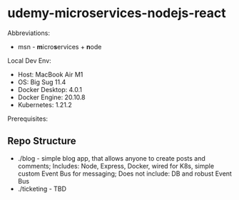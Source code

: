 # udemy-microservices-nodejs-react

Abbreviations:

- msn - **m**icro**s**ervices + **n**ode

Local Dev Env:

- Host: MacBook Air M1
- OS: Big Sug 11.4
- Docker Desktop: 4.0.1
- Docker Engine: 20.10.8
- Kubernetes: 1.21.2

Prerequisites:

## Repo Structure

- ./blog - simple blog app, that allows anyone to create posts and comments; Includes: Node, Express, Docker, wired for K8s, simple custom Event Bus for messaging; Does not include: DB and robust Event Bus
- ./ticketing - TBD
